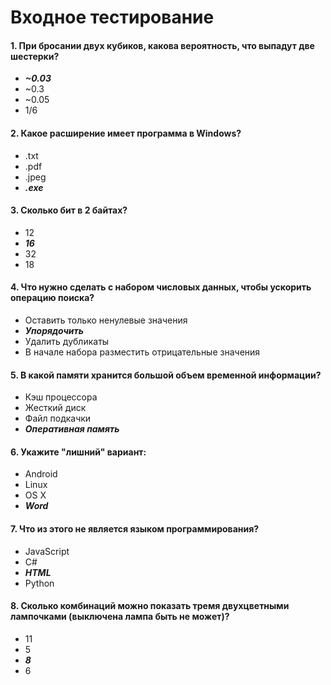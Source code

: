 # Входное тестирование

#### 1. При бросании двух кубиков, какова вероятность, что выпадут две шестерки?
* ___~0.03___
* ~0.3
* ~0.05
* 1/6

#### 2. Какое расширение имеет программа в Windows?
* .txt
* .pdf
* .jpeg
* ___.exe___

#### 3. Сколько бит в 2 байтах?
* 12
* ___16___
* 32
* 18

#### 4. Что нужно сделать с набором числовых данных, чтобы ускорить операцию поиска?
* Оставить только ненулевые значения
* ___Упорядочить___
* Удалить дубликаты
* В начале набора разместить отрицательные значения

#### 5. В какой памяти хранится большой объем временной информации?
* Кэш процессора
* Жесткий диск
* Файл подкачки
* ___Оперативная память___

#### 6. Укажите "лишний" вариант:
* Android
* Linux
* OS X
* ___Word___

#### 7. Что из этого не является языком программирования?
* JavaScript
* C#
* ___HTML___
* Python

#### 8. Сколько комбинаций можно показать тремя двухцветными лампочками (выключена лампа быть не может)?
* 11
* 5
* ___8___
* 6

